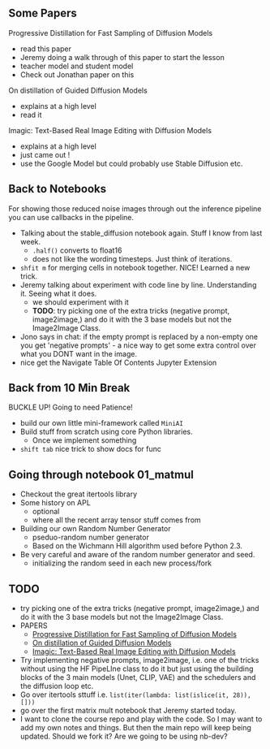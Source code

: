 ## Some Papers
Progressive Distillation for Fast Sampling of Diffusion Models
- read this paper 
- Jeremy doing a walk through of this paper to start the lesson
- teacher model and student model
- Check out Jonathan paper on this

On distillation of Guided Diffusion Models
- explains at a high level
- read it

Imagic: Text-Based Real Image Editing with Diffusion Models
- explains at a high level
- just came out !
- use the Google Model but could probably use Stable Diffusion etc.

## Back to Notebooks

For showing those reduced noise images through out the inference pipeline you can use callbacks in the pipeline.

- Talking about the stable_diffusion notebook again. Stuff I know from last week.
	- `.half()` converts to float16
	- does not like the wording timesteps. Just think of iterations.
- `shfit m` for merging cells in notebook together. NICE! Learned a new trick.
- Jeremy talking about experiment with code line by line. Understanding it. Seeing what it does.
	- we should experiment with it
	- **TODO**: try picking one of the extra tricks (negative prompt, image2image,) and do it with the 3 base models but not the Image2Image Class. 
- Jono says in chat: if the empty prompt is replaced by a non-empty one you get 'negative prompts' - a nice way to get some extra control over what you DONT want in the image.
- nice get the Navigate Table Of Contents Jupyter Extension

## Back from 10 Min Break
BUCKLE UP! Going to need Patience!
- build our own little mini-framework called `MiniAI`
- Build stuff from scratch using core Python libraries.
	- Once we implement something 
- `shift tab` nice trick to show docs for func

## Going through notebook 01_matmul

- Checkout the great itertools library
- Some history on APL
	- optional
	- where all the recent array tensor stuff comes from
- Building our own Random Number Generator
	- pseduo-random number generator
	- Based on the Wichmann Hill algorithm used before Python 2.3.
- Be  very careful and aware of the random number generator and seed.
	- initializing the random seed in each new process/fork


## TODO

- try picking one of the extra tricks (negative prompt, image2image,) and do it with the 3 base models but not the Image2Image Class. 
- PAPERS
	- [Progressive Distillation for Fast Sampling of Diffusion Models](https://arxiv.org/pdf/2202.00512.pdf)
	- [On distillation of Guided Diffusion Models](https://arxiv.org/pdf/2210.03142.pdf)
	- [Imagic: Text-Based Real Image Editing with Diffusion Models](https://arxiv.org/pdf/2210.09276.pdf)
- Try implementing negative prompts, image2image, i.e. one of the tricks without using the HF PipeLIne class to do it but just using the building  blocks of the 3 main models (Unet, CLIP, VAE) and the schedulers and the diffusion loop etc. 
- Go over itertools sttuff i.e. `list(iter(lambda: list(islice(it, 28)), []))`
- go over the first matrix mult notebook that Jeremy started today.
- I want to clone the course repo and play with the code. So I may want to add my own notes and things. But then the main repo will keep being updated. Should we fork it? Are we going to be using nb-dev?
